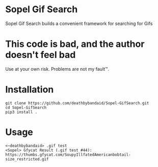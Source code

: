 # Sopel Gif Search

Sopel Gif Search builds a convenient framework for searching for Gifs

# This code is bad, and the author doesn't feel bad
Use at your own risk. Problems are not my fault™.

# Installation
````
git clone https://github.com/deathbybandaid/Sopel-GifSearch.git
cd Sopel-GifSearch
pip3 install .
````

# Usage

````
<~deathbybandaid> .gif test
<Sopel> Gfycat Result (.gif test #44): https://thumbs.gfycat.com/SoupyIllfatedAmericanbobtail-size_restricted.gif
````
